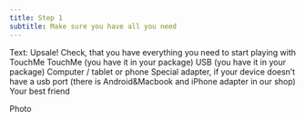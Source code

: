 ```yaml
---
title: Step 1
subtitle: Make sure you have all you need
---
```


Text: Upsale!
Check, that you have everything you need to start playing with TouchMe
TouchMe (you have it in your package)
USB (you have it in your package)
Computer / tablet or phone
Special adapter, if your device doesn’t have a usb port (there is Android&Macbook and iPhone adapter in our shop)
Your best friend

Photo
